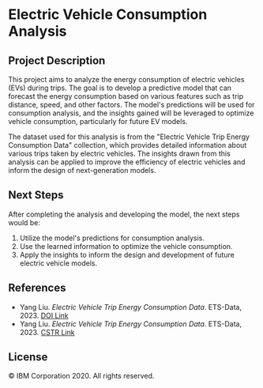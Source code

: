 # Electric Vehicle Consumption Analysis

## Project Description
This project aims to analyze the energy consumption of electric vehicles (EVs) during trips. The goal is to develop a predictive model that can forecast the energy consumption based on various features such as trip distance, speed, and other factors. The model's predictions will be used for consumption analysis, and the insights gained will be leveraged to optimize vehicle consumption, particularly for future EV models.

The dataset used for this analysis is from the "Electric Vehicle Trip Energy Consumption Data" collection, which provides detailed information about various trips taken by electric vehicles. The insights drawn from this analysis can be applied to improve the efficiency of electric vehicles and inform the design of next-generation models.

## Next Steps
After completing the analysis and developing the model, the next steps would be:

1. Utilize the model's predictions for consumption analysis.
2. Use the learned information to optimize the vehicle consumption.
3. Apply the insights to inform the design and development of future electric vehicle models.

## References
- Yang Liu. *Electric Vehicle Trip Energy Consumption Data*. ETS-Data, 2023. [DOI Link](https://doi.org/10.26599/ETSD.2023.9190020)
- Yang Liu. *Electric Vehicle Trip Energy Consumption Data*. ETS-Data, 2023. [CSTR Link](https://cstr.cn/32009.11.ETSD.2023.9190020)

## License
© IBM Corporation 2020. All rights reserved.
